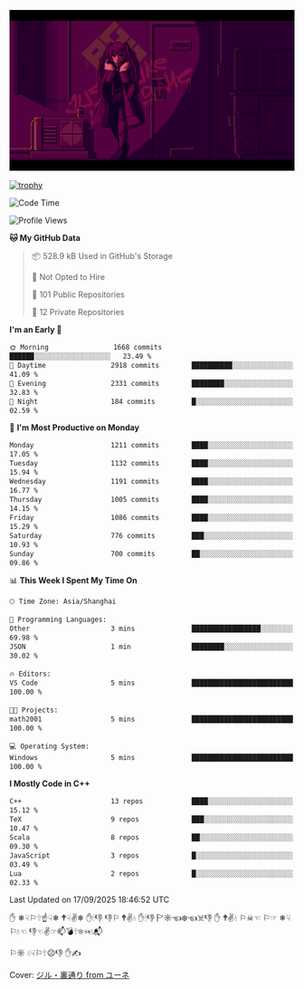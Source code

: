 ![](imgs/main.png)

[![trophy](https://github-profile-trophy.vercel.app/?username=NeilKleistGao&theme=dracula)](https://github.com/ryo-ma/github-profile-trophy)

<!--START_SECTION:waka-->
![Code Time](http://img.shields.io/badge/Code%20Time-1%2C792%20hrs%2059%20mins-blue)

![Profile Views](http://img.shields.io/badge/Profile%20Views-0-blue)

**🐱 My GitHub Data** 

> 📦 528.9 kB Used in GitHub's Storage 
 > 
> 🚫 Not Opted to Hire
 > 
> 📜 101 Public Repositories 
 > 
> 🔑 12 Private Repositories 
 > 
**I'm an Early 🐤** 

```text
🌞 Morning                1668 commits        ██████░░░░░░░░░░░░░░░░░░░   23.49 % 
🌆 Daytime                2918 commits        ██████████░░░░░░░░░░░░░░░   41.09 % 
🌃 Evening                2331 commits        ████████░░░░░░░░░░░░░░░░░   32.83 % 
🌙 Night                  184 commits         █░░░░░░░░░░░░░░░░░░░░░░░░   02.59 % 
```
📅 **I'm Most Productive on Monday** 

```text
Monday                   1211 commits        ████░░░░░░░░░░░░░░░░░░░░░   17.05 % 
Tuesday                  1132 commits        ████░░░░░░░░░░░░░░░░░░░░░   15.94 % 
Wednesday                1191 commits        ████░░░░░░░░░░░░░░░░░░░░░   16.77 % 
Thursday                 1005 commits        ████░░░░░░░░░░░░░░░░░░░░░   14.15 % 
Friday                   1086 commits        ████░░░░░░░░░░░░░░░░░░░░░   15.29 % 
Saturday                 776 commits         ███░░░░░░░░░░░░░░░░░░░░░░   10.93 % 
Sunday                   700 commits         ██░░░░░░░░░░░░░░░░░░░░░░░   09.86 % 
```


📊 **This Week I Spent My Time On** 

```text
🕑︎ Time Zone: Asia/Shanghai

💬 Programming Languages: 
Other                    3 mins              █████████████████░░░░░░░░   69.98 % 
JSON                     1 min               ████████░░░░░░░░░░░░░░░░░   30.02 % 

🔥 Editors: 
VS Code                  5 mins              █████████████████████████   100.00 % 

🐱‍💻 Projects: 
math2001                 5 mins              █████████████████████████   100.00 % 

💻 Operating System: 
Windows                  5 mins              █████████████████████████   100.00 % 
```

**I Mostly Code in C++** 

```text
C++                      13 repos            ████░░░░░░░░░░░░░░░░░░░░░   15.12 % 
TeX                      9 repos             ███░░░░░░░░░░░░░░░░░░░░░░   10.47 % 
Scala                    8 repos             ██░░░░░░░░░░░░░░░░░░░░░░░   09.30 % 
JavaScript               3 repos             █░░░░░░░░░░░░░░░░░░░░░░░░   03.49 % 
Lua                      2 repos             █░░░░░░░░░░░░░░░░░░░░░░░░   02.33 % 
```




 Last Updated on 17/09/2025 18:46:52 UTC
<!--END_SECTION:waka-->

✋ ❄☟⚐🕆☝☟❄ 🕈☟✌❄ ✋🕯👎 👎⚐ 🕈✌💧 ✋🕯👎 🏱☼☜❄☜☠👎 ✋ 🕈✌💧 ⚐☠☜ ⚐☞ ❄☟⚐💧☜ 👎☜✌☞📫💣🕆❄☜💧📬

⚐☼ 💧☟⚐🕆☹👎 ✋✍

Cover: [ジル・裏通り from ユーネ](https://www.pixiv.net/artworks/62127066)
